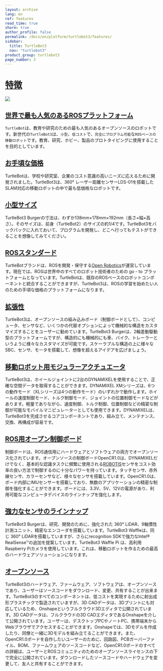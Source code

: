 ```yaml
---
layout: archive
lang: en
ref: features
read_time: true
share: true
author_profile: false
permalink: /docs/en/platform/turtlebot3/features/
sidebar:
  title: TurtleBot3
  nav: "turtlebot3"
product_group: turtlebot3
page_number: 3
---
```


<div style="counter-reset: h1 2"></div>

# [特徴](#features)

![](/assets/images/platform/turtlebot3/features/features_with_icons.png)

## [世界で最も人気のあるROSプラットフォーム](#worlds-most-popular-ros-platform)

`TurtleBot`は、教育や研究のための最も人気のあるオープンソースのロボットです。新世代の`TurtleBot3`は、`小型`、`低コスト`で、`完全にプログラム可能`な`ROSベースの移動ロボット`です。教育、研究、ホビー、製品のプロトタイピングに使用することを目的としています。

## [お手頃な価格](#affordable-cost)

TurtleBotは、学校や研究室、企業のコスト意識の高いニーズに応えるために開発されました。TurtleBot3は、360&deg; レーザー距離センサーLDS-01を搭載したSLAM対応の移動ロボットの中で最も低価格なロボットです。

## [小型サイズ](#small-size)

TurtleBot3 Burgerの寸法は、わずか138mm×178mm×192mm（長さ×幅×高さ）。そのサイズは、前身（TurtleBot2）のサイズの約1/4です。TurtleBot3をバックパックに入れておいて、プログラムを開発し、どこへ行ってもテストができることを想像してみてください。

## [ROSスタンダード](#ros-standard)

TurtleBotブランドは、ROSを開発・保守する[Open Robotics][open_robotics]が運営しています。現在では、ROSは世界中のすべてのロボット技術者のための go - to プラットフォームとなっています。TurtleBotは、既存のROSベースのロボットコンポーネントと統合することができますが、TurtleBot3は、ROSの学習を始めたい人のための手頃な価格のプラットフォームになります。

## [拡張性](#extensibility)

TurtleBot3は、オープンソースの組み込みボード（制御ボードとして）、コンピュータ、センサなど、いくつかの代替オプションによって機械的な構造をカスタマイズすることをユーザーに勧めています。TurtleBot3 Burgerは、2輪差動駆動型のプラットフォームですが、構造的にも機械的にも車、バイク、トレーラーというように様々なカスタマイズが可能です。スケーラブルな構造の上に様々なSBC、センサ、モータを搭載して、想像を超えるアイデアを広げましょう。

## [移動ロボット用モジュラーアクチュエータ](#modular-actuator-for-mobile-robot)

TurtleBot3は、ホイールジョイントに2台のDYNAMIXELを使用することで、正確な空間データを取得することができます。DYNAMIXEL XMシリーズは、6つの動作モード（XLシリーズは4つの動作モード）のいずれかで動作します。ホイールの速度制御モード、トルク制御モード、ジョイントの位置制御モードなどがあります。軽量でありながら、速度制御、トルク制御、位置制御などの精密な制御が可能なモバイルマニピュレーターとしても使用できます。DYNAMIXELは、TurtleBot3を完成させるコアコンポーネントであり、組み立て、メンテナンス、交換、再構成が容易です。

## [ROS用オープン制御ボード](#open-control-board-for-ros)

制御ボードは、ROS通信用にハードウェアとソフトウェアの両方でオープンソース化されています。オープンソースの制御ボードOpenCR1.0は、DYNAMIXELだけでなく、基本的な認識タスクに頻繁に使用される[ROBOTIS][robotis]センサをコスト効率の良い方法で制御するのに十分なパワーを持っています。タッチセンサ、赤外線センサ、カラーセンサなど、様々なセンサを搭載しています。OpenCR1.0は、ボード内部にIMUセンサーを搭載しており、無数のアプリケーションの精密な制御を強化することができます。ボードには、3.3V、5V、12Vの電源があり、利用可能なコンピュータデバイスのラインナップを強化します。

## [強力なセンサのラインナップ](#strong-sensor-lineups)

TurtleBot3 Burgerは、研究、開発のために、強化された 360&deg; LiDAR、9軸慣性計測ユニット、精密なエンコーダを搭載しています。TurtleBot3 Waffleは、同じ 360&deg; LiDARを搭載していますが、さらにrecognition SDKで強力なIntel® RealSense™の追加を提案しています。TurtleBot3 Waffle Pi は、高利用Raspberry Piカメラを使用しています。これは、移動ロボットを作るための最高のハードウェアソリューションになります。

## [オープンソース](#open-source)

TurtleBot3のハードウェア、ファームウェア、ソフトウェアは、オープンソースであり、ユーザーはソースコードをダウンロード、変更、共有することが出来ます。TurtleBot3のすべてのコンポーネントは、低コストを実現するために射出成形プラスチックで製造されていますが、3D CADデータは、3Dプリントにも対応しているため、Onshapeというフルクラウド3Dエディタで公開されています。3D CADデータは、フルクラウドの3D CADエディタであるOnshapeを介して公開されています。ユーザーは、デスクトップPCやノートPC、携帯端末からWebブラウザでアクセスすることができます。Onshapeでは、3Dモデルを作成したり、同僚と一緒に3Dモデルを組み立てることができます。また、OpenCR1.0ボードを自作したいユーザーのために、回路図、PCBガーバーファイル、BOM、ファームウェアのソースコードなど、OpenCR1.0ボードのすべての詳細は、ユーザーとROSコミュニティのためのオープンソースライセンスの下で完全に公開されています。ダウンロードしたソースコードやハードウェアを変更して、友人と共有することができます。

[open_robotics]: https://www.openrobotics.org/
[robotis]: http://www.robotis.com/
